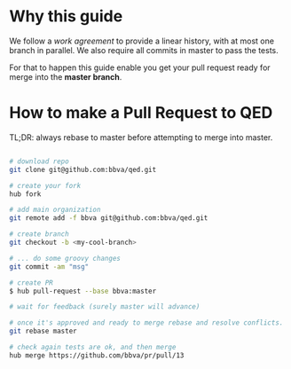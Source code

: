 # Why this guide

We follow a *work agreement* to provide a linear history, with at most one branch in parallel.
We also require all commits in master to pass the tests.

For that to happen this guide enable you get your pull request ready for merge into the **master branch**.

# How to make a Pull Request to QED

TL;DR: always rebase to master before attempting to merge into master.
```bash

# download repo
git clone git@github.com:bbva/qed.git

# create your fork
hub fork

# add main organization
git remote add -f bbva git@github.com:bbva/qed.git

# create branch
git checkout -b <my-cool-branch>

# ... do some groovy changes
git commit -am "msg"

# create PR
$ hub pull-request --base bbva:master

# wait for feedback (surely master will advance)

# once it's approved and ready to merge rebase and resolve conflicts.
git rebase master

# check again tests are ok, and then merge
hub merge https://github.com/bbva/pr/pull/13
```
